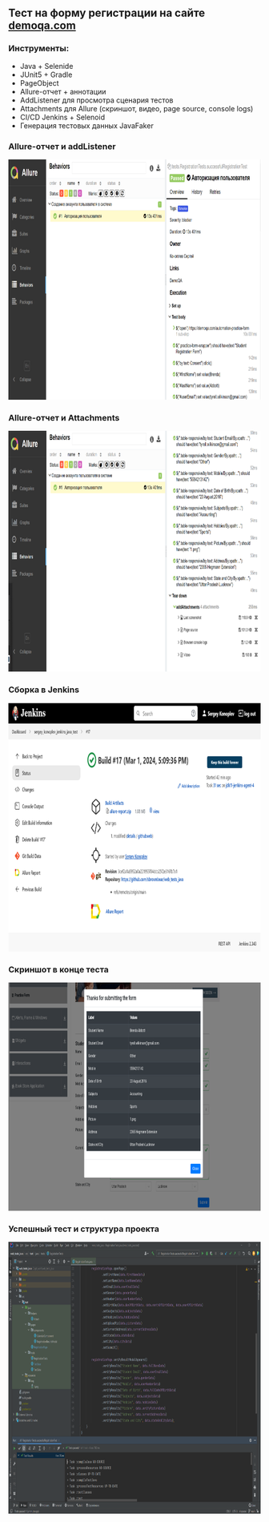 ## Тест на форму регистрации на сайте [demoqa.com](https://demoqa.com/automation-practice-form)

### Инструменты:
- Java + Selenide
- JUnit5 + Gradle
- PageObject
- Allure-отчет + аннотации
- AddListener для просмотра сценария тестов
- Аttachments для Allure (скриншот, видео, page source, console logs)
- CI/CD Jenkins + Selenoid
- Генерация тестовых данных JavaFaker

### Allure-отчет и addListener
<img alt='Allure' height='480' src='src/test/resources/imgReadme/allure.png'>

### Allure-отчет и Attachments
<img alt='AllureAttach' height='481' src='src/test/resources/imgReadme/allureAttach.png'>

### Сборка в Jenkins
<img alt='Jenkins' height='496' src='src/test/resources/imgReadme/jenkins.png'>

### Скриншот в конце теста
<img alt='Allure' height='456' src='src/test/resources/imgReadme/screenShot.png'>

### Успешный тест и структура проекта
<img alt='LocalTest' height='543' src='src/test/resources/imgReadme/localTest.png'>

